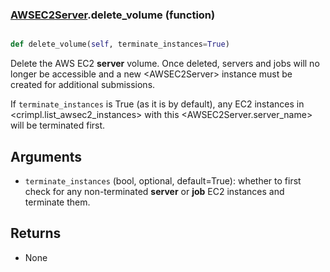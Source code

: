 ### [AWSEC2Server](AWSEC2Server.md).delete_volume (function)


```py

def delete_volume(self, terminate_instances=True)

```



Delete the AWS EC2 **server** volume.  Once deleted, servers and jobs
will no longer be accessible and a new &lt;AWSEC2Server&gt; instance must be created
for additional submissions.

If `terminate_instances` is True (as it is by default), any EC2 instances
in &lt;crimpl.list_awsec2_instances&gt; with this &lt;AWSEC2Server.server_name&gt;
will be terminated first.

Arguments
----------
* `terminate_instances` (bool, optional, default=True): whether to first
    check for any non-terminated **server** or **job** EC2 instances
    and terminate them.

Returns
-----------
* None

